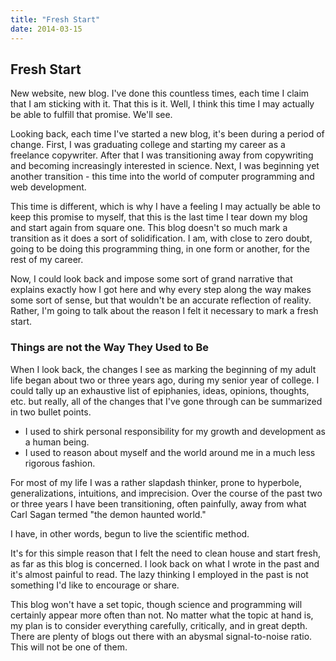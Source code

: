 ```yaml
---
title: "Fresh Start"
date: 2014-03-15
---
```


## Fresh Start

New website, new blog. I've done this countless times, each time I claim that I am
sticking with it. That this is it. Well, I think this time I may actually be able
to fulfill that promise. We'll see.

Looking back, each time I've started a new blog, it's been during a period of change.
First, I was graduating college and starting my career as a freelance copywriter.
After that I was transitioning away from copywriting and becoming increasingly interested
in science. Next, I was beginning yet another transition - this time into the world
of computer programming and web development.

This time is different, which is why I have a feeling I may actually be able to keep
this promise to myself, that this is the last time I tear down my blog and start
again from square one. This blog doesn't so much mark a transition as it does a sort
of solidification. I am, with close to zero doubt, going to be doing this programming
thing, in one form or another, for the rest of my career.

Now, I could look back and impose some sort of grand narrative that explains exactly
how I got here and why every step along the way makes some sort of sense, but that wouldn't
be an accurate reflection of reality. Rather, I'm going to talk about the reason I felt it
necessary to mark a fresh start.

### Things are not the Way They Used to Be

When I look back, the changes I see as marking the beginning of my adult life began
about two or three years ago, during my senior year of college. I could tally
up an exhaustive list of epiphanies, ideas, opinions, thoughts, etc. but really, all
of the changes that I've gone through can be summarized in two bullet points.

+ I used to shirk personal responsibility for my growth and development as a human being.
+ I used to reason about myself and the world around me in a much less rigorous fashion.

For most of my life I was a rather slapdash thinker, prone to hyperbole, generalizations,
intuitions, and imprecision. Over the course of the past two or three years I have been
transitioning, often painfully, away from what Carl Sagan termed "the demon haunted world."

I have, in other words, begun to live the scientific method.

It's for this simple reason that I felt the need to clean house and start fresh,
as far as this blog is concerned. I look back on what I wrote in the past and it's
almost painful to read. The lazy thinking I employed in the past is not something
I'd like to encourage or share.

This blog won't have a set topic, though science and programming will certainly
appear more often than not. No matter what the topic at hand is, my plan is to
consider everything carefully, critically, and in great depth. There are plenty
of blogs out there with an abysmal signal-to-noise ratio. This will not be one of them.
